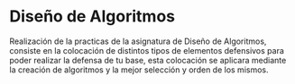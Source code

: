 # Diseño de Algoritmos
Realización de la practicas de la asignatura de Diseño de Algoritmos, consiste en la colocación de distintos tipos de elementos defensivos para poder realizar la defensa de tu base, esta colocación se aplicara mediante la creación de algoritmos y la mejor selección y orden de los mismos.
